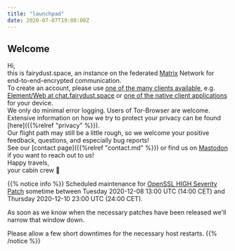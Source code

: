 ```yaml
---
title: "launchpad"
date: 2020-07-07T19:00:00Z
---
```


## Welcome

Hi,  
this is fairydust.space, an instance on the federated [Matrix](https://matrix.org/) Network for end-to-end-encrypted communication.  
To create an account, please use [one of the many clients available](https://matrix.org/clients/), e.g. [Element/Web at chat.fairydust.space](https://chat.fairydust.space) or [one of the native client applications](https://element.io/get-started) for your device.  
We only do minimal error logging. Users of Tor-Browser are welcome. Extensive information on how we try to protect your privacy can be found [here]({{%relref "privacy" %}}).  
Our flight path may still be a little rough, so we welcome your positive feedback, questions, and especially bug reports!  
See our [contact page]({{%relref "contact.md" %}}) or find us on [<a rel="me" href="https://chaos.social/@fairydust_space">Mastodon</a>](https://chaos.social/@fairydust_space) if you want to reach out to us!  
Happy travels,  
your cabin crew &#x1F680;

{{% notice info %}}
Scheduled maintenance for [OpenSSL HIGH Severity Patch](https://mta.openssl.org/pipermail/openssl-announce/2020-December/000186.html) sometime between Tuesday 2020-12-08 13:00 UTC (14:00 CET) and Thursday 2020-12-10 23:00 UTC (24:00 CET).

As soon as we know when the necessary patches have been released we'll narrow that window down.

Please allow a few short downtimes for the necessary host restarts.
{{% /notice %}}

